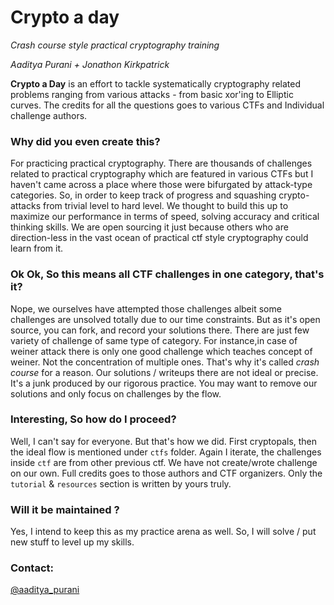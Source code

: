 # Crypto a day
_Crash course style practical cryptography training_

_Aaditya Purani + Jonathon Kirkpatrick_

**Crypto a Day** is an effort to tackle systematically cryptography related problems ranging from various attacks - from basic xor'ing to Elliptic curves. The credits for all the questions goes to various CTFs and Individual challenge authors. 

### Why did you even create this?
For practicing practical cryptography. There are thousands of challenges related to practical cryptography which are featured in various CTFs but I haven't came across a place where those were bifurgated by attack-type categories. So, in order to keep track of progress and squashing crypto-attacks from trivial level to hard level. We thought to build this up to maximize our performance in terms of speed, solving accuracy and critical thinking skills. We are open sourcing it just because others who are direction-less in the vast ocean of practical ctf style cryptography could learn from it.

### Ok Ok, So this means all CTF challenges in one category, that's it?
Nope, we ourselves have attempted those challenges albeit some challenges are unsolved totally due to our time constraints. But as it's open source, you can fork, and record your solutions there. There are just few variety of challenge of same type of category. For instance,in case of weiner attack there is only one good challenge which teaches concept of weiner. Not the concentration of multiple ones. That's why it's called *crash course* for a reason. Our solutions / writeups there are not ideal or precise. It's a junk produced by our rigorous practice. You may want to remove our solutions and only focus on challenges by the flow.

### Interesting, So how do I proceed?
Well, I can't say for everyone. But that's how we did. First cryptopals, then the ideal flow is mentioned under `ctfs` folder. Again I iterate, the challenges inside `ctf` are from other previous ctf. We have not create/wrote challenge on our own. Full credits goes to those authors and CTF organizers. Only the `tutorial` & `resources` section is written by yours truly.

### Will it be maintained ?
Yes, I intend to keep this as my practice arena as well. So, I will solve / put new stuff to level up my skills. 

### Contact:
[@aaditya_purani](https://twitter.com/aaditya_purani)
